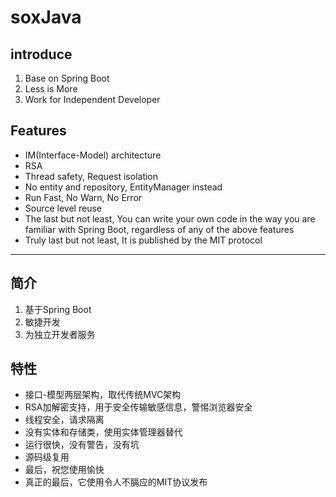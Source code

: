 # soxJava

## introduce
1. Base on Spring Boot
2. Less is More
3. Work for Independent Developer

## Features
- IM(Interface-Model) architecture
- RSA
- Thread safety, Request isolation
- No entity and repository, EntityManager instead
- Run Fast, No Warn, No Error
- Source level reuse
- The last but not least, You can write your own code in the way you are familiar with Spring Boot, regardless of any of the above features
- Truly last but not least, It is published by the MIT protocol

---

## 简介
1. 基于Spring Boot
2. 敏捷开发
3. 为独立开发者服务

## 特性
- 接口-模型两层架构，取代传统MVC架构
- RSA加解密支持，用于安全传输敏感信息，警惕浏览器安全
- 线程安全，请求隔离
- 没有实体和存储类，使用实体管理器替代
- 运行很快，没有警告，没有坑
- 源码级复用
- 最后，祝您使用愉快
- 真正的最后，它使用令人不膈应的MIT协议发布
